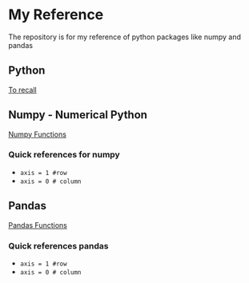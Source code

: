 # My Reference
The repository is for my reference of python packages like numpy and pandas

## Python

[To recall](python/important.md)

## Numpy - Numerical Python

[Numpy Functions](numpy/numpy_index.md)

### Quick references for numpy

- `axis = 1 #row`
- `axis = 0 # column`

## Pandas
[Pandas Functions](pandas/functions.md)

### Quick references pandas

- `axis = 1 #row`
- `axis = 0 # column`